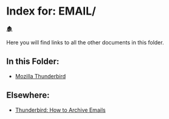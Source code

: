# Index for: EMAIL/

[🏚️](../README.md)

Here you will find links to all the other documents in this folder.

## In this Folder:

- [Mozilla Thunderbird](/email/thunderbird.md)
## Elsewhere:

- [Thunderbird: How to Archive Emails](/how-to/tbird-archive-emails.md)